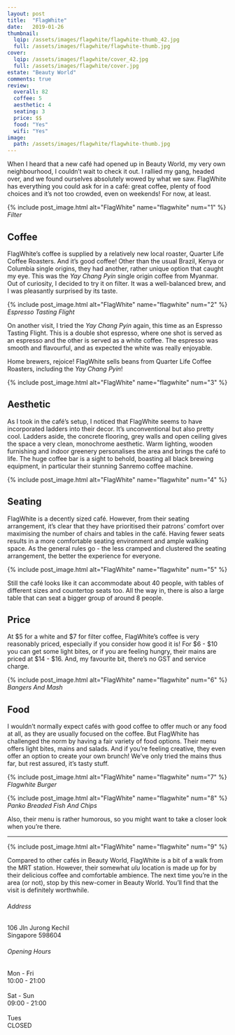 ```yaml
---
layout: post
title:  "FlagWhite"
date:   2019-01-26
thumbnail:
  lqip: /assets/images/flagwhite/flagwhite-thumb_42.jpg
  full: /assets/images/flagwhite/flagwhite-thumb.jpg
cover:
  lqip: /assets/images/flagwhite/cover_42.jpg
  full: /assets/images/flagwhite/cover.jpg
estate: "Beauty World"
comments: true
review:
  overall: 82
  coffee: 5
  aesthetic: 4
  seating: 3
  price: $$
  food: "Yes"
  wifi: "Yes"
image:
  path: /assets/images/flagwhite/flagwhite-thumb.jpg
---
```


When I heard that a new café had opened up in Beauty World, my very own neighbourhood, I couldnʼt wait to check it out<!--more-->. I rallied my gang, headed over, and we found ourselves absolutely wowed by what we saw. FlagWhite has everything you could ask for in a café: great coffee, plenty of food choices and itʼs not too crowded, even on weekends! For now, at least.

{% include post_image.html
  alt="FlagWhite"
  name="flagwhite"
  num="1"
%}
_Filter_

## Coffee
FlagWhiteʼs coffee is supplied by a relatively new local roaster, Quarter Life Coffee Roasters. And itʼs good coffee! Other than the usual Brazil, Kenya or Columbia single origins, they had another, rather unique option that caught my eye. This was the _Yay Chang Pyin_ single origin coffee from Myanmar. Out of curiosity, I decided to try it on filter. It was a well-balanced brew, and I was pleasantly surprised by its taste.

{% include post_image.html
  alt="FlagWhite"
  name="flagwhite"
  num="2"
%}
_Espresso Tasting Flight_

On another visit, I tried the _Yay Chang Pyin_ again, this time as an Espresso Tasting Flight. This is a double shot espresso, where one shot is served as an espresso and the other is served as a white coffee. The espresso was smooth and flavourful, and as expected the white was really enjoyable.

Home brewers, rejoice! FlagWhite sells beans from Quarter Life Coffee Roasters, including the _Yay Chang Pyin_!

{% include post_image.html
  alt="FlagWhite"
  name="flagwhite"
  num="3"
%}

## Aesthetic
As I took in the caféʼs setup, I noticed that FlagWhite seems to have incorporated ladders into their decor. Itʼs unconventional but also pretty cool. Ladders aside, the concrete flooring, grey walls and open ceiling gives the space a very clean, monochrome aesthetic. Warm lighting, wooden furnishing and indoor greenery personalises the area and brings the café to life. The huge coffee bar is a sight to behold, boasting all black brewing equipment, in particular their stunning Sanremo coffee machine.

{% include post_image.html
  alt="FlagWhite"
  name="flagwhite"
  num="4"
%}

## Seating
FlagWhite is a decently sized café. However, from their seating arrangement, itʼs clear that they have prioritised their patronsʼ comfort over maximising the number of chairs and tables in the café. Having fewer seats results in a more comfortable seating environment and ample walking space. As the general rules go - the less cramped and clustered the seating arrangement, the better the experience for everyone.

{% include post_image.html
  alt="FlagWhite"
  name="flagwhite"
  num="5"
%}

Still the café looks like it can accommodate about 40 people, with tables of different sizes and countertop seats too. All the way in, there is also a large table that can seat a bigger group of around 8 people.

## Price
At $5 for a white and $7 for filter coffee, FlagWhiteʼs coffee is very reasonably priced, especially if you consider how good it is! For $6 - $10 you can get some light bites, or if you are feeling hungry, their mains are priced at $14 - $16. And, my favourite bit, thereʼs no GST and service charge.

{% include post_image.html
  alt="FlagWhite"
  name="flagwhite"
  num="6"
%}
_Bangers And Mash_

## Food
I wouldnʼt normally expect cafés with good coffee to offer much or any food at all, as they are usually focused on the coffee. But FlagWhite has challenged the norm by having a fair variety of food options. Their menu offers light bites, mains and salads. And if you’re feeling creative, they even offer an option to create your own brunch! Weʼve only tried the mains thus far, but rest assured, itʼs tasty stuff.

{% include post_image.html
  alt="FlagWhite"
  name="flagwhite"
  num="7"
%}
_Flagwhite Burger_

{% include post_image.html
  alt="FlagWhite"
  name="flagwhite"
  num="8"
%}
_Panko Breaded Fish And Chips_

Also, their menu is rather humorous, so you might want to take a closer look when youʼre there.

<hr class="text-divider">

{% include post_image.html
  alt="FlagWhite"
  name="flagwhite"
  num="9"
%}

Compared to other cafés in Beauty World, FlagWhite is a bit of a walk from the MRT station. However, their somewhat _ulu_ location is made up for by their delicious coffee and comfortable ambience. The next time youʼre in the area (or not), stop by this new-comer in Beauty World. Youʼll find that the visit is definitely worthwhile.

<div class="info">
  <div class="info__address">
    <h6>Address</h6>
    <p>
      106 Jln Jurong Kechil<!--
      --><br>
      Singapore 598604
    </p>
  </div>
  <div class="info__opening">
    <h6>Opening Hours</h6>
    <p>
      Mon - Fri
      <br>
      10:00 - 21:00
      <br><br>
      Sat - Sun
      <br>
      09:00 - 21:00
      <br><br>
      Tues
      <br>
      CLOSED
    </p>
  </div>
</div>